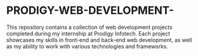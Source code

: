 # PRODIGY-WEB-DEVELOPMENT-
This repository contains a collection of web development projects completed during my internship at Prodigy Infotech. Each project showcases my skills in front-end and back-end web development, as well as my ability to work with various technologies and frameworks.
